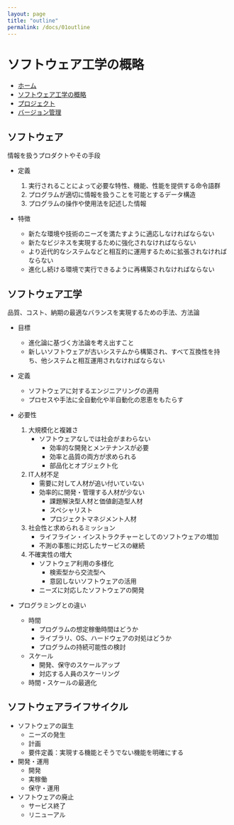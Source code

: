 ```yaml
---
layout: page
title: "outline"
permalink: /docs/01outline
---
```


# ソフトウェア工学の概略

- [ホーム](/docs)
- [ソフトウェア工学の概略](/docs/01outline)
- [プロジェクト](/docs/02project)
- [バージョン管理](/docs/03version)

## ソフトウェア
情報を扱うプロダクトやその手段

- 定義
    1. 実行されることによって必要な特性、機能、性能を提供する命令語群
    2. プログラムが適切に情報を扱うことを可能とするデータ構造
    3. プログラムの操作や使用法を記述した情報

- 特徴
    - 新たな環境や技術のニーズを満たすように適応しなければならない
    - 新たなビジネスを実現するために強化されなければならない
    - より近代的なシステムなどと相互的に運用するために拡張されなければならない
    - 進化し続ける環境で実行できるように再構築されなければならない

## ソフトウェア工学
品質、コスト、納期の最適なバランスを実現するための手法、方法論

- 目標
    - 進化論に基づく方法論を考え出すこと
    - 新しいソフトウェアが古いシステムから構築され、すべて互換性を持ち、他システムと相互運用されなければならない

- 定義
    - ソフトウェアに対するエンジニアリングの適用
    - プロセスや手法に全自動化や半自動化の恩恵をもたらす

- 必要性
    1. 大規模化と複雑さ
        - ソフトウェアなしでは社会がまわらない
            - 効率的な開発とメンテナンスが必要
            - 効率と品質の両方が求められる
            - 部品化とオブジェクト化
    2. IT人材不足
        - 需要に対して人材が追い付いていない
        - 効率的に開発・管理する人材が少ない
            - 課題解決型人材と価値創造型人材
            - スペシャリスト
            - プロジェクトマネジメント人材
    3. 社会性と求められるミッション
        - ライフライン・インストラクチャーとしてのソフトウェアの増加
        - 不測の事態に対応したサービスの継続
    4. 不確実性の増大
        - ソフトウェア利用の多様化
            - 検索型から交流型へ
            - 意図しないソフトウェアの活用
        - ニーズに対応したソフトウェアの開発

- プログラミングとの違い
    - 時間
        - プログラムの想定稼働時間はどうか
        - ライブラリ、OS、ハードウェアの対処はどうか
        - プログラムの持続可能性の検討
    - スケール
        - 開発、保守のスケールアップ
        - 対応する人員のスケーリング
    - 時間・スケールの最適化

## ソフトウェアライフサイクル
- ソフトウェアの誕生
    - ニーズの発生
    - 計画
    - 要件定義：実現する機能とそうでない機能を明確にする
- 開発・運用
    - 開発
    - 実稼働
    - 保守・運用
- ソフトウェアの廃止
    - サービス終了
    - リニューアル